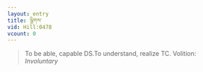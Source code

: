 ```yaml
---
layout: entry
title: ལྕིགས་
vid: Hill:0478
vcount: 0
---
```

> To be able, capable DS\.To understand, realize TC\.
> Volition: _Involuntary_


